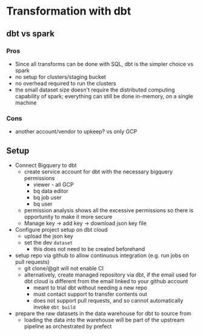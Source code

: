 # Transformation with dbt

## dbt vs spark

### Pros

- Since all transforms can be done with SQL, dbt is the simpler choice vs spark
- no setup for clusters/staging bucket
- no overhead required to run the clusters
- the small dataset size doesn't require the distributed computing capability of spark; everything can still be done in-memory, on a single machine

### Cons

- another account/vendor to upkeep? vs only GCP

## Setup

- Connect Bigquery to dbt
  - create service account for dbt with the necessary bigquery permissions
    - viewer - all GCP
    - bq data editor
    - bq job user
    - bq user
  - permission analysis shows all the excessive permissions so there is opportunity to make it more secure
  - Manage key -> add key -> download json key file
- Configure project setup on dbt cloud
  - upload the json key
  - set the dev `dataset`
    - this does not need to be created beforehand
- setup repo via github to allow continuous integration (e.g. run jobs on pull requests)
  - git clone/@git will not enable CI
  - alternatively, create managed repository via dbt, if the email used for dbt cloud is different from the email linked to your github account
    - meant to trial dbt without needing a new repo
    - must contact support to transfer contents out
    - does not support pull requests, and so cannot automatically invoke `dbt build`
- prepare the raw datasets in the data warehouse for dbt to source from
  - loading the data into the warehouse will be part of the upstream pipeline as orchestrated by prefect
